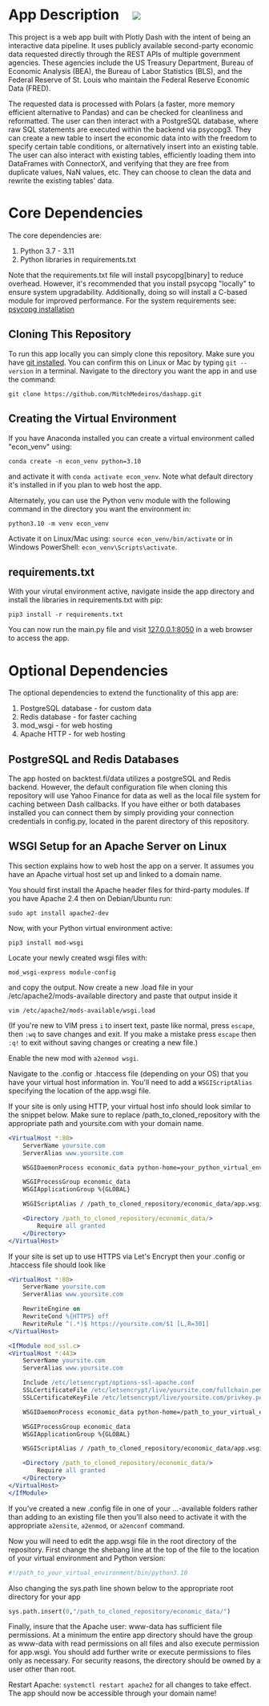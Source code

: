 <h1>App Description &nbsp;&nbsp;
 <a href="https://pypi.org/project/vectorbt" alt="Python Versions">
 <img src="https://img.shields.io/pypi/pyversions/polars.svg?logo=python&logoColor=white">
 </a>
</h1>

This project is a web app built with Plotly Dash with the intent of being an interactive data pipeline.
It uses publicly available second-party economic data requested directly through the REST APIs of multiple
government agencies. These agencies include
the US Treasury Department, Bureau of Economic Analysis (BEA), the Bureau of Labor Statistics (BLS), and the Federal
Reserve of St. Louis who maintain the Federal Reserve Economic Data (FRED).

The requested data is processed with Polars (a faster, more memory efficient alternative to Pandas) and
can be checked for cleanliness and reformatted.
The user can then interact with a PostgreSQL database, where raw SQL statements are executed within the backend
via psycopg3. They can create a new table to insert the economic data into with the freedom to specify
certain table conditions, or alternatively insert into an existing table. The user can also interact with
existing tables, efficiently loading them into DataFrames with ConnectorX, and verifying that they are free
from duplicate values, NaN values, etc. They can choose to clean the data and rewrite the existing tables' data.

<h1>Core Dependencies</h1>

The core dependencies are:

<ol>
 <li>Python 3.7 - 3.11</li>
 <li>Python libraries in requirements.txt</li>
</ol>

Note that the requirements.txt file will install psycopg[binary] to reduce overhead. However, it's recommended
that you install psycopg "locally" to ensure system upgradability. Additionally, doing so will install a C-based
module for improved performance. For the system requirements see:
<a href=https://www.psycopg.org/psycopg3/docs/basic/install.html>
psycopg installation</a>

<h2>Cloning This Repository</h2>

To run this app locally you can simply clone this repository. Make sure you have
<a href="https://git-scm.com/book/en/v2/Getting-Started-Installing-Git">
git installed</a>.
You can confirm this on Linux or Mac by typing `git --version` in a terminal. Navigate to the directory you want
the app in and use the command:

```shell
git clone https://github.com/MitchMedeiros/dashapp.git
```

<h2>Creating the Virtual Environment</h2>

If you have Anaconda installed you can create a virtual environment called "econ_venv" using:

```shell
conda create -n econ_venv python=3.10
```

and activate it with `conda activate econ_venv`. Note what default directory it's installed in if you plan to web host the app.

Alternately, you can use the Python venv module with the following command in the directory you want the environment in:

```shell
python3.10 -m venv econ_venv
```

Activate it on Linux/Mac using: `source econ_venv/bin/activate` or in Windows PowerShell: `econ_venv\Scripts\activate`.

<h2>requirements.txt</h2>

With your virutal environment active, navigate inside the app directory and install the libraries in requirements.txt with pip:

```shell
pip3 install -r requirements.txt
```

You can now run the main.py file and visit <a href=127.0.0.1:8050>127.0.0.1:8050</a> in a web browser to access the app.

<h1>Optional Dependencies</h1>

The optional dependencies to extend the functionality of this app are:

<ol>
 <li>PostgreSQL database - for custom data</li>
 <li>Redis database - for faster caching</li>
 <li>mod_wsgi - for web hosting</li>
 <li>Apache HTTP - for web hosting</li>
</ol>

<h2>PostgreSQL and Redis Databases</h2>

The app hosted on <a ahref=backtest.fi/data>backtest.fi/data</a> utilizes a postgreSQL and Redis backend. However, the default configuration file when cloning this repository will use Yahoo Finance for data as well as the local file system for caching between Dash callbacks. If you have either or both databases installed you can connect them by simply providing your connection credentials in config.py, located in the parent directory of this repository.

<h2>WSGI Setup for an Apache Server on Linux</h2>

This section explains how to web host the app on a server. It assumes you have an Apache virtual host set up and linked to a domain name.

You should first install the Apache header files for third-party modules. If you have Apache 2.4 then on Debian/Ubuntu run:

```shell
sudo apt install apache2-dev
```

Now, with your Python virtual environment active:

```shell
pip3 install mod-wsgi
```

Locate your newly created wsgi files with:

```shell
mod_wsgi-express module-config
```

and copy the output. Now create a new .load file in your /etc/apache2/mods-available directory and paste that output inside it

```shell
vim /etc/apache2/mods-available/wsgi.load
```

(If you're new to VIM press `i` to insert text, paste like normal, press `escape`, then `:wq` to save changes and exit. If you make a mistake press `escape` then `:q!` to exit without saving changes or creating a new file.)

Enable the new mod with `a2enmod wsgi`.

Navigate to the .config or .htaccess file (depending on your OS) that you have your virtual host information in. You'll need to add a `WSGIScriptAlias` specifying the location of the app.wsgi file.

If your site is only using HTTP, your virtual host info should look similar to the snippet below. Make sure to replace /path_to_cloned_repository with the appropriate path and yoursite.com with your domain name.

```apache
<VirtualHost *:80>
    ServerName yoursite.com
    ServerAlias www.yoursite.com

    WSGIDaemonProcess economic_data python-home=your_python_virtual_env_directory user=www-data group=www-data

    WSGIProcessGroup economic_data
    WSGIApplicationGroup %{GLOBAL}

    WSGIScriptAlias / /path_to_cloned_repository/economic_data/app.wsgi

    <Directory /path_to_cloned_repository/economic_data/>
        Require all granted
    </Directory>
</VirtualHost>
```

If your site is set up to use HTTPS via Let's Encrypt then your .config or .htaccess file should look like 

```apache
<VirtualHost *:80>
    ServerName yoursite.com
    ServerAlias www.yoursite.com

    RewriteEngine on
    RewriteCond %{HTTPS} off
    RewriteRule ^(.*)$ https://yoursite.com/$1 [L,R=301]
</VirtualHost>

<IfModule mod_ssl.c>
<VirtualHost *:443>
    ServerName yoursite.com
    ServerAlias www.yoursite.com

    Include /etc/letsencrypt/options-ssl-apache.conf
    SSLCertificateFile /etc/letsencrypt/live/yoursite.com/fullchain.pem
    SSLCertificateKeyFile /etc/letsencrypt/live/yoursite.com/privkey.pem

    WSGIDaemonProcess economic_data python-home=/path_to_your_virtual_environment user=www-data group=www-data

    WSGIProcessGroup economic_data
    WSGIApplicationGroup %{GLOBAL}

    WSGIScriptAlias / /path_to_cloned_repository/economic_data/app.wsgi

    <Directory /path_to_cloned_repository/economic_data/>
        Require all granted
    </Directory>
</VirtualHost>
</IfModule>
```

If you've created a new .config file in one of your ...-available folders rather than adding to an existing file then you'll also need to activate it with the appropriate `a2ensite`, `a2enmod`, or `a2enconf` command.

Now you will need to edit the app.wsgi file in the root directory of the repository. First change the shebang line at the top of the file to the location of your virtual environment and Python version:
```python
#!/path_to_your_virtual_environment/bin/python3.10
```
Also changing the sys.path line shown below to the appropriate root directory for your app

```python
sys.path.insert(0,"/path_to_cloned_repository/economic_data/")
```

Finally, insure that the Apache user: www-data has sufficient file permissions. At a minimum the entire app directory should have the group as www-data with read permissions on all files and also execute permission for app.wsgi. You should add further write or execute permissions to files only as necessary. For security reasons, the directory should be owned by a user other than root.

Restart Apache: `systemctl restart apache2` for all changes to take effect. The app should now be accessible through your domain name!
